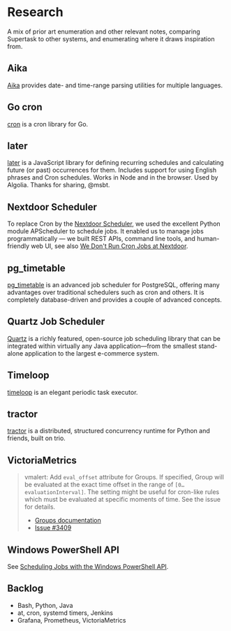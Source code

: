 # Research

A mix of prior art enumeration and other relevant notes, comparing
Supertask to other systems, and enumerating where it draws inspiration
from.

## Aika
[Aika] provides date- and time-range parsing utilities for multiple
languages.

## Go cron
[cron][cron-go] is a cron library for Go.

## later
[later] is a JavaScript library for defining recurring schedules and
calculating future (or past) occurrences for them. Includes support
for using English phrases and Cron schedules. Works in Node and in
the browser. Used by Algolia. Thanks for sharing, @msbt.

## Nextdoor Scheduler
To replace Cron by the [Nextdoor Scheduler], we used the excellent Python
module APScheduler to schedule jobs. It enabled us to manage jobs
programmatically — we built REST APIs, command line tools, and human-friendly
web UI, see also [We Don't Run Cron Jobs at Nextdoor].

## pg_timetable
[pg_timetable] is an advanced job scheduler for PostgreSQL, offering many
advantages over traditional schedulers such as cron and others. It is
completely database-driven and provides a couple of advanced concepts.

## Quartz Job Scheduler
[Quartz] is a richly featured, open-source job scheduling library that can be
integrated within virtually any Java application—from the smallest stand-alone
application to the largest e-commerce system.

## Timeloop
[timeloop] is an elegant periodic task executor.

## tractor
[tractor] is a distributed, structured concurrency runtime for Python
and friends, built on trio.

## VictoriaMetrics
> vmalert: Add `eval_offset` attribute for Groups. If specified, Group will
> be evaluated at the exact time offset in the range of `[0…evaluationInterval]`.
> The setting might be useful for cron-like rules which must be evaluated at
> specific moments of time. See the issue for details.
>
> - [Groups documentation](https://docs.victoriametrics.com/vmalert/#groups)
> - [Issue #3409](https://github.com/VictoriaMetrics/VictoriaMetrics/issues/3409)

## Windows PowerShell API
See [Scheduling Jobs with the Windows PowerShell API].

## Backlog
- Bash, Python, Java
- at, cron, systemd timers, Jenkins
- Grafana, Prometheus, VictoriaMetrics


[Aika]: https://pypi.org/project/aika/
[cron-go]: https://github.com/robfig/cron
[later]: https://github.com/bunkat/later
[Nextdoor Scheduler]: https://github.com/Nextdoor/ndscheduler
[pg_timetable]: https://github.com/cybertec-postgresql/pg_timetable
[Quartz]: https://github.com/quartz-scheduler/quartz
[Scheduling Jobs with the Windows PowerShell API]: https://learn.microsoft.com/en-us/powershell/scripting/developer/scheduling-jobs-with-the-windows-powershell-api?view=powershell-7.5
[timeloop]: https://github.com/sankalpjonn/timeloop
[tractor]: https://github.com/goodboy/tractor
[We Don't Run Cron Jobs at Nextdoor]: https://engblog.nextdoor.com/we-don-t-run-cron-jobs-at-nextdoor-6f7f9cc62040
